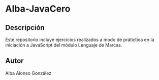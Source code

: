 # Alba-JavaCero

## Descripción
Este repositorio incluye ejercicios realizados a modo de prátictica en la iniciación a JavaScript del módulo Lenguaje de Marcas.

## Autor
Alba Alonso González
